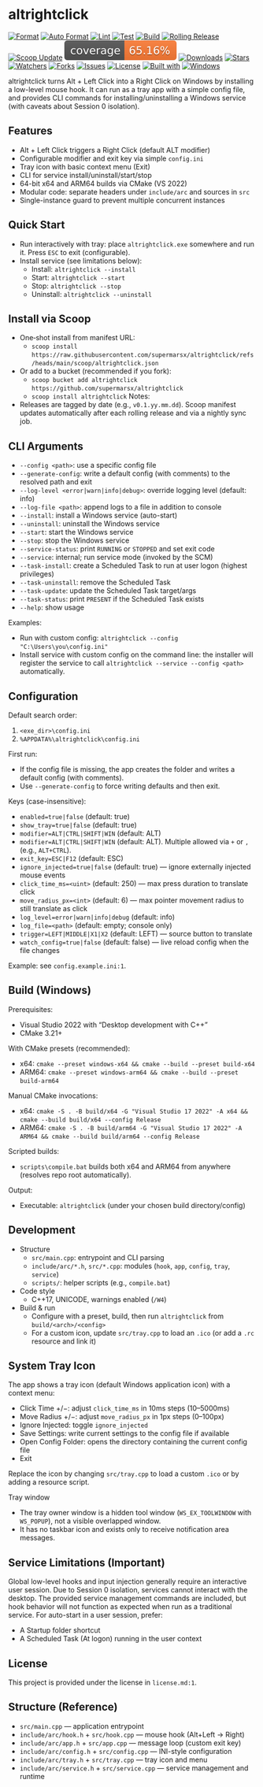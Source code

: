 # altrightclick

[![Format](https://github.com/supermarsx/altrightclick/actions/workflows/format.yml/badge.svg)](https://github.com/supermarsx/altrightclick/actions/workflows/format.yml)
[![Auto Format](https://github.com/supermarsx/altrightclick/actions/workflows/auto-format.yml/badge.svg)](https://github.com/supermarsx/altrightclick/actions/workflows/auto-format.yml)
[![Lint](https://github.com/supermarsx/altrightclick/actions/workflows/lint.yml/badge.svg)](https://github.com/supermarsx/altrightclick/actions/workflows/lint.yml)
[![Test](https://github.com/supermarsx/altrightclick/actions/workflows/test.yml/badge.svg)](https://github.com/supermarsx/altrightclick/actions/workflows/test.yml)
[![Build](https://github.com/supermarsx/altrightclick/actions/workflows/build.yml/badge.svg)](https://github.com/supermarsx/altrightclick/actions/workflows/build.yml)
[![Rolling Release](https://github.com/supermarsx/altrightclick/actions/workflows/release.yml/badge.svg)](https://github.com/supermarsx/altrightclick/actions/workflows/release.yml)
[![Scoop Update](https://github.com/supermarsx/altrightclick/actions/workflows/scoop-update.yml/badge.svg)](https://github.com/supermarsx/altrightclick/actions/workflows/scoop-update.yml)
[![Coverage](badges/coverage.svg)](badges/coverage.svg)
[![Downloads](https://img.shields.io/github/downloads/supermarsx/altrightclick/total.svg)](https://github.com/supermarsx/altrightclick/releases)
[![Stars](https://img.shields.io/github/stars/supermarsx/altrightclick.svg?style=social)](https://github.com/supermarsx/altrightclick/stargazers)
[![Watchers](https://img.shields.io/github/watchers/supermarsx/altrightclick.svg?style=social)](https://github.com/supermarsx/altrightclick/watchers)
[![Forks](https://img.shields.io/github/forks/supermarsx/altrightclick.svg?style=social)](https://github.com/supermarsx/altrightclick/network/members)
[![Issues](https://img.shields.io/github/issues/supermarsx/altrightclick.svg)](https://github.com/supermarsx/altrightclick/issues)
[![License](https://img.shields.io/github/license/supermarsx/altrightclick.svg)](license.md)
[![Built with](https://img.shields.io/badge/Built%20with-C%2B%2B17%20%7C%20CMake-blue)](#build-windows)
[![Windows](https://img.shields.io/badge/Windows-x64%20%7C%20ARM64-0078D6?logo=windows&logoColor=white)](#build-windows)

altrightclick turns Alt + Left Click into a Right Click on Windows by installing a low-level mouse hook. It can run as a tray app with a simple config file, and provides CLI commands for installing/uninstalling a Windows service (with caveats about Session 0 isolation).

## Features
- Alt + Left Click triggers a Right Click (default ALT modifier)
- Configurable modifier and exit key via simple `config.ini`
- Tray icon with basic context menu (Exit)
- CLI for service install/uninstall/start/stop
- 64-bit x64 and ARM64 builds via CMake (VS 2022)
- Modular code: separate headers under `include/arc` and sources in `src`
 - Single-instance guard to prevent multiple concurrent instances

## Quick Start
- Run interactively with tray: place `altrightclick.exe` somewhere and run it. Press `ESC` to exit (configurable).
- Install service (see limitations below):
  - Install: `altrightclick --install`
  - Start: `altrightclick --start`
  - Stop: `altrightclick --stop`
  - Uninstall: `altrightclick --uninstall`

## Install via Scoop
- One‑shot install from manifest URL:
  - `scoop install https://raw.githubusercontent.com/supermarsx/altrightclick/refs/heads/main/scoop/altrightclick.json`
- Or add to a bucket (recommended if you fork):
  - `scoop bucket add altrightclick https://github.com/supermarsx/altrightclick`
  - `scoop install altrightclick`
Notes:
- Releases are tagged by date (e.g., `v0.1.yy.mm.dd`). Scoop manifest updates automatically after each rolling release and via a nightly sync job.

## CLI Arguments
- `--config <path>`: use a specific config file
- `--generate-config`: write a default config (with comments) to the resolved path and exit
- `--log-level <error|warn|info|debug>`: override logging level (default: info)
- `--log-file <path>`: append logs to a file in addition to console
- `--install`: install a Windows service (auto-start)
- `--uninstall`: uninstall the Windows service
- `--start`: start the Windows service
- `--stop`: stop the Windows service
- `--service-status`: print `RUNNING` or `STOPPED` and set exit code
- `--service`: internal; run service mode (invoked by the SCM)
- `--task-install`: create a Scheduled Task to run at user logon (highest privileges)
- `--task-uninstall`: remove the Scheduled Task
- `--task-update`: update the Scheduled Task target/args
- `--task-status`: print `PRESENT` if the Scheduled Task exists
- `--help`: show usage

Examples:
- Run with custom config: `altrightclick --config "C:\Users\you\config.ini"`
- Install service with custom config on the command line: the installer will register the service to call `altrightclick --service --config <path>` automatically.

## Configuration
Default search order:
1) `<exe_dir>\config.ini`
2) `%APPDATA%\altrightclick\config.ini`

First run:
- If the config file is missing, the app creates the folder and writes a default config (with comments).
- Use `--generate-config` to force writing defaults and then exit.

Keys (case-insensitive):
- `enabled=true|false` (default: true)
- `show_tray=true|false` (default: true)
- `modifier=ALT|CTRL|SHIFT|WIN` (default: ALT)
 - `modifier=ALT|CTRL|SHIFT|WIN` (default: ALT). Multiple allowed via `+` or `,` (e.g., `ALT+CTRL`).
- `exit_key=ESC|F12` (default: ESC)
- `ignore_injected=true|false` (default: true) — ignore externally injected mouse events
- `click_time_ms=<uint>` (default: 250) — max press duration to translate click
- `move_radius_px=<int>` (default: 6) — max pointer movement radius to still translate as click
- `log_level=error|warn|info|debug` (default: info)
- `log_file=<path>` (default: empty; console only)
 - `trigger=LEFT|MIDDLE|X1|X2` (default: LEFT) — source button to translate
 - `watch_config=true|false` (default: false) — live reload config when the file changes

Example: see `config.example.ini:1`.

## Build (Windows)
Prerequisites:
- Visual Studio 2022 with “Desktop development with C++”
- CMake 3.21+

With CMake presets (recommended):
- x64: `cmake --preset windows-x64 && cmake --build --preset build-x64`
- ARM64: `cmake --preset windows-arm64 && cmake --build --preset build-arm64`

Manual CMake invocations:
- x64: `cmake -S . -B build/x64 -G "Visual Studio 17 2022" -A x64 && cmake --build build/x64 --config Release`
- ARM64: `cmake -S . -B build/arm64 -G "Visual Studio 17 2022" -A ARM64 && cmake --build build/arm64 --config Release`

Scripted builds:
- `scripts\compile.bat` builds both x64 and ARM64 from anywhere (resolves repo root automatically).

Output:
- Executable: `altrightclick` (under your chosen build directory/config)

## Development
- Structure
  - `src/main.cpp`: entrypoint and CLI parsing
  - `include/arc/*.h`, `src/*.cpp`: modules (`hook`, `app`, `config`, `tray`, `service`)
  - `scripts/`: helper scripts (e.g., `compile.bat`)
- Code style
  - C++17, UNICODE, warnings enabled (`/W4`)
- Build & run
  - Configure with a preset, build, then run `altrightclick` from `build/<arch>/<config>`
  - For a custom icon, update `src/tray.cpp` to load an `.ico` (or add a `.rc` resource and link it)

## System Tray Icon
The app shows a tray icon (default Windows application icon) with a context menu:
- Click Time +/−: adjust `click_time_ms` in 10ms steps (10–5000ms)
- Move Radius +/−: adjust `move_radius_px` in 1px steps (0–100px)
- Ignore Injected: toggle `ignore_injected`
- Save Settings: write current settings to the config file if available
- Open Config Folder: opens the directory containing the current config file
- Exit

Replace the icon by changing `src/tray.cpp` to load a custom `.ico` or by adding a resource script.

Tray window
- The tray owner window is a hidden tool window (`WS_EX_TOOLWINDOW` with `WS_POPUP`), not a visible overlapped window.
- It has no taskbar icon and exists only to receive notification area messages.

## Service Limitations (Important)
Global low-level hooks and input injection generally require an interactive user session. Due to Session 0 isolation, services cannot interact with the desktop. The provided service management commands are included, but hook behavior will not function as expected when run as a traditional service. For auto-start in a user session, prefer:
- A Startup folder shortcut
- A Scheduled Task (At logon) running in the user context

## License
This project is provided under the license in `license.md:1`.

## Structure (Reference)
- `src/main.cpp` — application entrypoint
- `include/arc/hook.h` + `src/hook.cpp` — mouse hook (Alt+Left -> Right)
- `include/arc/app.h` + `src/app.cpp` — message loop (custom exit key)
- `include/arc/config.h` + `src/config.cpp` — INI-style configuration
- `include/arc/tray.h` + `src/tray.cpp` — tray icon and menu
- `include/arc/service.h` + `src/service.cpp` — service management and runtime
